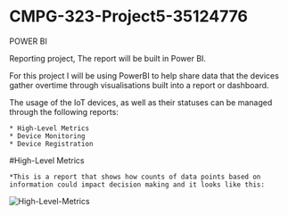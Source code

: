 # CMPG-323-Project5-35124776

POWER BI

Reporting project, The report will be built in Power BI.

For this project I will be using PowerBI to help share data that the devices gather overtime through visualisations built into a report or dashboard.

The usage of the IoT devices, as well as their statuses can be managed through the following reports:

    * High-Level Metrics
    * Device Monitoring 
    * Device Registration

#High-Level Metrics

    *This is a report that shows how counts of data points based on information could impact decision making and it looks like this:
    
![High-Level-Metrics](https://user-images.githubusercontent.com/90704811/200970637-8fc8e80c-3a36-458a-99a3-6cbfc654e07d.png)

